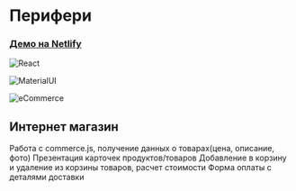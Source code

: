 # Перифери
### [Демо на Netlify](https://agitated-albattani-a426e7.netlify.app/)

![React](https://img.shields.io/badge/-React-333333?style=flat&logo=react)

![MaterialUI](https://img.shields.io/badge/-Material_UI-333333?style=flat&logo=material-ui)

![eCommerce](https://i.imgur.com/CruQXfI.jpg)

## Интернет магазин
Работа с commerce.js, получение данных о товарах(цена, описание, фото)
Презентация карточек продуктов/товаров
Добавление в корзину и удаление из корзины товаров, расчет стоимости
Форма оплаты с деталями доставки